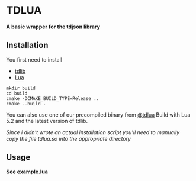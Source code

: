 # TDLUA
**A basic wrapper for the tdjson library**

## Installation
You first need to install
* [tdlib](https://github.com/tdlib/td)
* [Lua](https://lua.org)

```
mkdir build
cd build
cmake -DCMAKE_BUILD_TYPE=Release ..
cmake --build .
```

You can also use one of our precompiled binary from [@tdlua](https://t.me/tdlua)
Build with Lua 5.2 and the latest version of tdlib.

*Since i didn't wrote an actual installation script you'll need to manually copy the file tdlua.so into the appropriate directory*

## Usage
__See example.lua__

